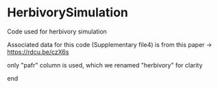 # HerbivorySimulation
Code used for herbivory simulation

Associated data for this code (Supplementary file4) is from this paper -> https://rdcu.be/czX6s


only "pafr" column is used, which we renamed "herbivory" for clarity

end
